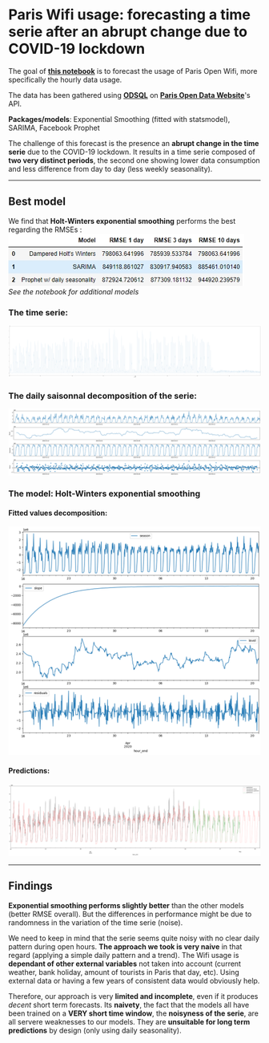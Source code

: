 # Paris Wifi usage: forecasting a time serie after an abrupt change due to COVID-19 lockdown


The goal of **[this notebook](https://nbviewer.jupyter.org/github/fauconnier-n/ParisWifi/blob/master/TSanalysis.ipynb)** is to forecast the usage of Paris Open Wifi, more specifically the hourly data usage. 

The data has been gathered using **[ODSQL](https://help.opendatasoft.com/apis/ods-search-v2/#language-elements)** on **[Paris Open Data Website](https://parisdata.opendatasoft.com/explore/dataset/paris-wi-fi-utilisation-des-hotspots-paris-wi-fi/information/?disjunctive.incomingzonelabel&disjunctive.incomingnetworklabel&disjunctive.device_portal_format&disjunctive.device_constructor_name&disjunctive.device_operating_system_name_version&disjunctive.device_browser_name_version&disjunctive.userlanguage&basemap=jawg.matrix&location=13,48.86099,2.37588)**'s API.

**Packages/models**: Exponential Smoothing (fitted with statsmodel), SARIMA, Facebook Prophet

The challenge of this forecast is the presence an **abrupt change in the time serie** due to the COVID-19 lockdown. It results in a time serie composed of **two very distinct periods**, the second one showing lower data consumption and less difference from day to day (less weekly seasonality).

***

## Best model

We find that **Holt-Winters exponential smoothing** performs the best regarding the RMSEs : 
![](https://github.com/fauconnier-n/ParisWifi/blob/master/Images/RMSE.jpg)  
*See the notebook for additional models*

### The time serie:
![](https://github.com/fauconnier-n/ParisWifi/blob/master/Images/TS.png)

### The daily saisonnal decomposition of the serie:
![](https://github.com/fauconnier-n/ParisWifi/blob/master/Images/daily_decomp.png)

### The model: Holt-Winters exponential smoothing
#### Fitted values decomposition:
![](https://github.com/fauconnier-n/ParisWifi/blob/master/Images/HW_values_of_fitted_values.png)

#### Predictions:
![](https://github.com/fauconnier-n/ParisWifi/blob/master/Images/HW_predictions.png)

***

## Findings
**Exponential smoothing performs slightly better** than the other models (better RMSE overall). But the differences in performance might be due to randomness in the variation of the time serie (noise).

We need to keep in mind that the serie seems quite noisy with no clear daily pattern during open hours. **The approach we took is very naive** in that regard (applying a simple daily pattern and a trend). The Wifi usage is **dependant of other external variables** not taken into account (current weather, bank holiday, amount of tourists in Paris that day, etc). Using external data or having a few years of consistent data would obviously help.

Therefore, our approach is very **limited and incomplete**, even if it produces *decent* short term forecasts. Its **naivety**, the fact that the models all have been trained on a **VERY short time window**, the **noisyness of the serie**, are all servere weaknesses to our models. They are **unsuitable for long term predictions** by design (only using daily seasonality).
